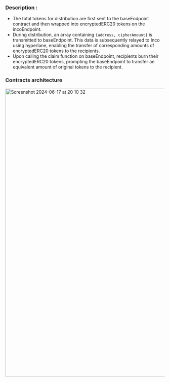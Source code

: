 ### Description :
- The total tokens for distribution are first sent to the baseEndpoint contract and then wrapped into encryptedERC20 tokens on the incoEndpoint.
- During distribution, an array containing `{address, cipherAmount}` is transmitted to baseEndpoint. This data is subsequently relayed to Inco using hyperlane, enabling the transfer of corresponding amounts of encryptedERC20 tokens to the recipients.
- Upon calling the claim function on baseEndpoint, recipients burn their encryptedERC20 tokens, prompting the baseEndpoint to transfer an equivalent amount of original tokens to the recipient.

### Contracts architecture
<img width="910" alt="Screenshot 2024-06-17 at 20 10 32" src="https://github.com/0xprinc/confidential-safe/assets/82727098/d2e9d801-609c-45ba-bce6-4ca4eeee11a1">
